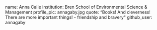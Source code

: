 name: Anna Calle 
institution: Bren School of Environmental Science & Management 
profile_pic: annagaby.jpg 
quote: “Books! And cleverness! There are more important things! - friendship and bravery"
github_user: annagaby
